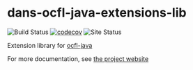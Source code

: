 dans-ocfl-java-extensions-lib
=============================

![Build Status](https://github.com/DANS-KNAW/dans-ocfl-java-extensions-lib/actions/workflows/build.yml/badge.svg)
[![codecov](https://codecov.io/gh/DANS-KNAW/dans-ocfl-java-extensions-lib/branch/master/graph/badge.svg)](https://codecov.io/gh/DANS-KNAW/dans-dataverse-client-lib)
![Site Status](https://github.com/DANS-KNAW/dans-ocfl-java-extensions-lib/actions/workflows/docs.yml/badge.svg)

Extension library for [ocfl-java](https://github.com/OCFL/ocfl-java)

For more documentation, see [the project website](https://dans-knaw.github.io/dans-ocfl-java-extensions-lib/)
